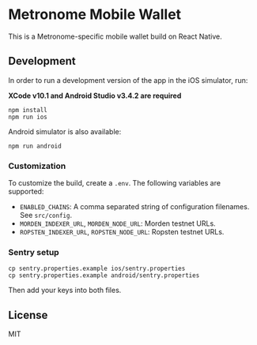 # Metronome Mobile Wallet

This is a Metronome-specific mobile wallet build on React Native.

## Development

In order to run a development version of the app in the iOS simulator, run:

**XCode v10.1 and Android Studio v3.4.2 are required**

```shell
npm install
npm run ios
```

Android simulator is also available:

```shell
npm run android
```

### Customization

To customize the build, create a `.env`. The following variables are supported:

- `ENABLED_CHAINS`: A comma separated string of configuration filenames. See `src/config`.
- `MORDEN_INDEXER_URL`, `MORDEN_NODE_URL`: Morden testnet URLs.
- `ROPSTEN_INDEXER_URL`, `ROPSTEN_NODE_URL`: Ropsten testnet URLs.

### Sentry setup

```shell
cp sentry.properties.example ios/sentry.properties
cp sentry.properties.example android/sentry.properties
```

Then add your keys into both files.

## License

MIT
